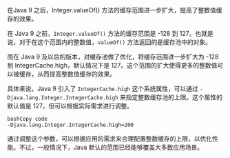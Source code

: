 在Java 9 之后，Integer.valueOf() 方法的缓存范围进一步扩大，提高了整数值缓存的效果。

在 Java 9 之前，`Integer.valueOf()` 方法的缓存范围是 -128 到 127。也就是说，对于在这个范围内的整数值，`valueOf()` 方法返回的是缓存池中的对象。

而在 Java 9 及以后的版本，对缓存池做了优化，将缓存范围进一步扩大为 -128 到 IntegerCache.high，默认情况下是 127。这个范围的扩大使得更多的整数值可以被缓存，从而提高整数值缓存的效果。

具体来说，Java 9 引入了 `IntegerCache.high` 这个系统属性，可以通过 `-Djava.lang.Integer.IntegerCache.high` 来指定整数缓存池的上限。这个属性的默认值是 127，但可以根据实际需求进行调整。

```
bashCopy code
-Djava.lang.Integer.IntegerCache.high=200
```

通过调整这个参数，可以根据应用的需求来合理配置整数缓存的上限，以优化性能。不过，一般情况下，Java 默认的范围已经能够覆盖大多数应用场景。
